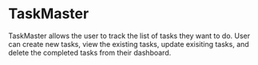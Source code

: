 # TaskMaster

TaskMaster allows the user to track the list of tasks they want to do. User can create new tasks, view the existing tasks, update exisiting tasks, and delete the completed tasks from their dashboard. 

